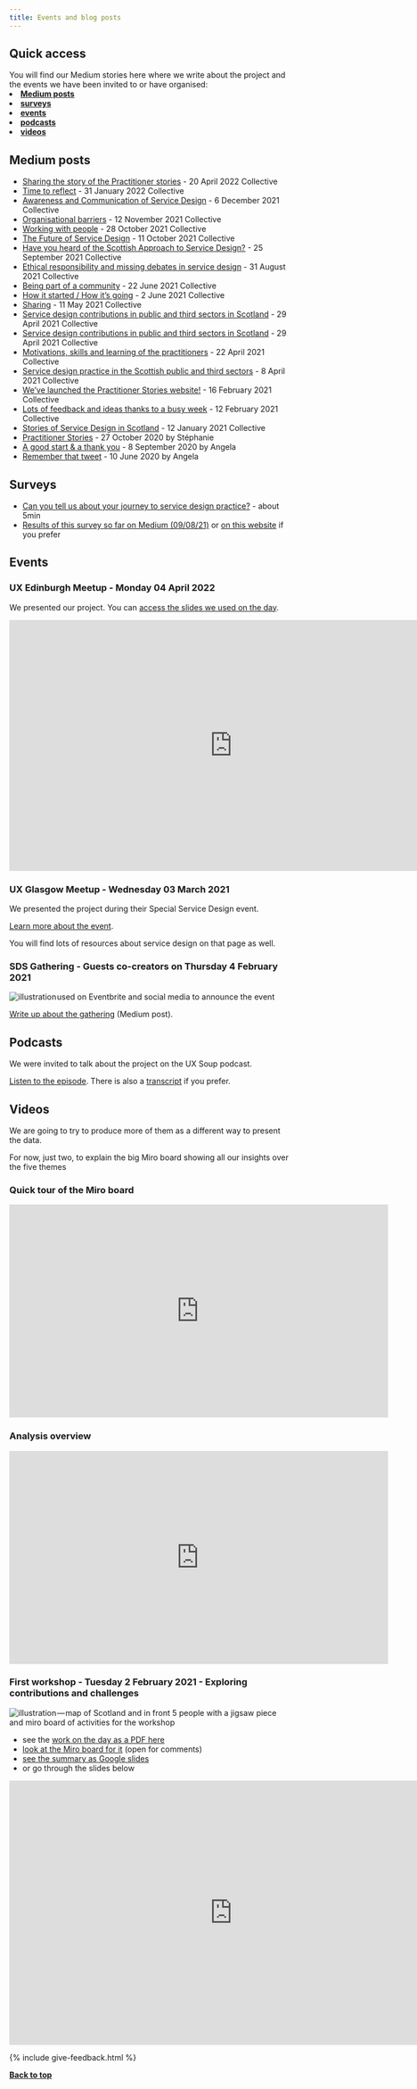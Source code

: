 ```yaml
---
title: Events and blog posts
---
```


<div class="nav-panel-alt">
<h2>Quick access</h2>
   <p style="margin-bottom: 0">You will find our Medium stories here where we write about the project and the events we have been invited to or have organised:</p>
    <li><a href="#medium"><strong>Medium posts</strong></a></li>     
    <li><a href="#survey"><strong>surveys</strong></a></li>    
    <li><a href="#events"><strong>events</strong></a></li>    
    <li><a href="#podcast"><strong>podcasts</strong></a></li>    
    <li><a href="#videos"><strong>videos</strong></a></li>          
</div>





<h2 id="medium">Medium posts</h2>
<ul>
    <li><a href="https://practitionerstories.medium.com/sharing-the-story-of-the-practitioner-stories-a7c44972714c" target="_blank">Sharing the story of the Practitioner stories</a> - 20 April 2022 Collective</li>
      <li><a href="https://practitionerstories.medium.com/time-to-reflect-49f1ef16ad66" target="_blank">Time to reflect</a> - 31 January 2022 Collective</li>
    <li><a href="https://practitionerstories.medium.com/awareness-and-communication-of-service-design-adc31911b8e1" target="_blank">Awareness and Communication of Service Design</a> - 6 December 2021 Collective</li>
    <li><a href="https://practitionerstories.medium.com/organisational-barriers-3d49573ebfc7" target="_blank">Organisational barriers</a> - 12 November 2021 Collective</li>
    <li><a href="https://practitionerstories.medium.com/working-with-people-3c6be862767" target="_blank">Working with people</a> - 28 October 2021 Collective</li>
    <li><a href="https://practitionerstories.medium.com/the-future-of-service-design-ce59a01e4538" target="_blank">The Future of Service Design</a> - 11 October 2021 Collective</li>
    <li><a href="https://practitionerstories.medium.com/have-you-heard-of-the-scottish-approach-to-service-design-b8191095f48c" target="_blank">Have you heard of the Scottish Approach to Service Design?</a> - 25 September 2021 Collective</li>
    <li><a href="https://practitionerstories.medium.com/ethical-responsibility-and-missing-debates-in-service-design-7ffb59761451" target="_blank">Ethical responsibility and missing debates in service design</a> - 31 August 2021 Collective</li>
    <li><a href="https://practitionerstories.medium.com/being-part-of-a-community-4ae6a863ec71" target="_blank">Being part of a community</a> - 22 June 2021 Collective</li>
    <li><a href="https://practitionerstories.medium.com/how-it-started-how-its-going-8732de06ffc9" target="_blank">How it started / How it’s going</a> - 2 June 2021 Collective</li>
    <li><a href="https://practitionerstories.medium.com/sharing-2b4692248702" target="_blank">Sharing</a> - 11 May 2021 Collective</li>
    <li><a href="https://practitionerstories.medium.com/service-design-contributions-in-public-and-third-sectors-in-scotland-7633ca48348e" target="_blank">Service design contributions in public and third sectors in Scotland</a> - 29 April 2021 Collective</li>
    <li><a href="https://practitionerstories.medium.com/service-design-contributions-in-public-and-third-sectors-in-scotland-7633ca48348e" target="_blank">Service design contributions in public and third sectors in Scotland</a> - 29 April 2021 Collective</li>
    <li><a href="https://practitionerstories.medium.com/motivations-skills-and-learning-of-the-practitioners-9dc5c8291da4" target="_blank">Motivations, skills and learning of the practitioners</a> - 22 April 2021 Collective</li>
    <li><a href="https://practitionerstories.medium.com/service-design-practice-in-the-scottish-public-and-third-sectors-5b2090352ab" target="_blank">Service design practice in the Scottish public and third sectors</a> - 8 April 2021 Collective</li>
    <li><a href="https://practitionerstories.medium.com/weve-launched-the-practitioner-stories-website-944e260e97ec" target="_blank">We’ve launched the Practitioner Stories website!</a>  - 16 February 2021 Collective</li>
    <li><a href="https://practitionerstories.medium.com/lots-of-feedback-and-ideas-thanks-to-a-busy-week-d18c02915b0a" target="_blank">Lots of feedback and ideas thanks to a busy week</a>  - 12 February 2021 Collective</li>
    <li><a href="https://practitionerstories.medium.com/stories-of-service-design-in-scotland-8f267710a2ba" target="_blank">Stories of Service Design in Scotland</a> - 12 January 2021 Collective</li>
    <li><a href="https://stphaniekrus.medium.com/practitioner-stories-ffa3120ffd7f" target="_blank">Practitioner Stories</a> - 27 October 2020 by Stéphanie</li>
    <li><a href="https://medium.com/@angelaforviz/a-good-start-a-thank-you-dd05376add38" target="_blank">A good start & a thank you</a> - 8 September 2020 by Angela</li>
    <li><a href="https://medium.com/@angelaforviz/remember-that-tweet-8b36dbae82bc" target="_blank">Remember that tweet</a> - 10 June 2020 by Angela</li>
</ul>

<h2 id="survey" class="top-line-alt"> Surveys</h2>
<ul>
 <li><a href="https://forms.gle/NGjX3kewrfFUX7hEA" target="_blank">Can you tell us about your journey to service design practice?</a> - about 5min</li>
 <li><a href="https://practitionerstories.medium.com/journey-to-service-design-practice-a127f263ec40" target="_blank">Results of this survey so far on Medium (09/08/21)</a> or <a href="/practitioner-stories/survey1">on this website</a> if you prefer</li>
</ul>

<h2 class="top-line-alt" id="events">Events</h2>

### UX Edinburgh Meetup - Monday 04 April 2022


<p>We presented our project. You can <a href="https://docs.google.com/presentation/d/1MPubXEfVj_NNANyCtguULHUOz42ldCSVWVFkVnxag6c/edit?usp=sharing" target="_blank">access the slides we used on the day</a>.</p>

<iframe src="https://docs.google.com/presentation/d/e/2PACX-1vSIXb_mdoy437p8ZKk7YM6-CvUZuclRnO68Jp5amYo1hK7TVyLIpYDOYutDsdiAj37KWrKkILSg_dzN/embed?start=false&loop=false&delayms=3000" frameborder="0" width="800" height="450" allowfullscreen="true" mozallowfullscreen="true" webkitallowfullscreen="true"></iframe>

<h3 class="top-line">UX Glasgow Meetup - Wednesday 03 March 2021</h3>

We presented the project during their Special Service Design event.
<p><a href="https://uxglasgow.co.uk/events/service-design-special" target="_blank">Learn more about the event</a>.</p>
<p>You will find lots of resources about service design on that page as well.</p>

<h3 class="top-line">SDS Gathering - Guests co-creators on Thursday 4 February 2021</h3>

![illustration used on Eventbrite and social media to announce the event](/practitioner-stories/images/sdsGathering.jpeg)

<p><a href="https://practitionerstories.medium.com/lots-of-feedback-and-ideas-thanks-to-a-busy-week-d18c02915b0a" target="_blank">Write up about the gathering</a> (Medium post).</p>

<h2 id="podcast" class="top-line-alt"> Podcasts</h2>

We were invited to talk about the project on the UX Soup podcast.
<p><a href="https://www.ux-soup.com/episode/service-design-practitioner-stories" target="_blank">Listen to the episode</a>. There is also a <a href="/practitioner-stories/ux-soup-transcript">transcript</a> if you prefer.</p>


<h2 class="top-line-alt" id="videos">Videos</h2>

We are going to try to produce more of them as a different way to present the data.

For now, just two, to explain the big Miro board showing all our insights over the five themes

### Quick tour of the Miro board

<iframe width="680" height="382" src="https://www.youtube.com/embed/BSbWifUtu0Y" frameborder="0" allow="accelerometer; autoplay; clipboard-write; encrypted-media; gyroscope; picture-in-picture" allowfullscreen></iframe>

### Analysis overview

<iframe width="680" height="382" src="https://www.youtube.com/embed/bKgBVvcenuY" frameborder="0" allow="accelerometer; autoplay; clipboard-write; encrypted-media; gyroscope; picture-in-picture" allowfullscreen></iframe>


<h3 class="top-line">First workshop - Tuesday 2 February 2021 - Exploring contributions and challenges</h3>

![illustration — map of Scotland and in front 5 people with a jigsaw piece and miro board of activities for the workshop](/practitioner-stories/images/workshop/workshop1-banner.jpg)

<ul>
    <li>see the <a href="https://github.com/stephanie-K/practitioner-stories/blob/main/images/workshop/Workshop1-grouping-of-work-on-the-day.pdf" target="_blank">work on the day as a PDF here</a></li>
    <li><a href="https://miro.com/app/board/o9J_lZxZWng=/?moveToWidget=3074457354020152297&amp;cot=14" target="_blank">look at the Miro board for it</a> (open for comments)</li>
    <li><a href="https://docs.google.com/presentation/d/1nRsB4Xs8C_v5SZ5gh32ORcHJs2aH-x-00x7zZB7jadw/edit?usp=sharing" target="_blank">see the summary as Google slides</a></li>
    <li>or go through the slides below</li>
</ul>

<iframe src="https://docs.google.com/presentation/d/e/2PACX-1vRV8mRQG9_0RqDD75tSMiRNy9RkMyJE3aNo-uYDsgUinl2NYfeat2YrLnJr3o0QfGjSSalLUJjoc0-M/embed?start=false&loop=false&delayms=3000" frameborder="0" width="800" height="474" allowfullscreen="true" mozallowfullscreen="true" webkitallowfullscreen="true"></iframe>


{% include give-feedback.html %}
<p><a href="#"><strong>Back to top</strong></a></p>


<!--
<p><a href="" target="_blank"></a></p>
<a href="" target="_blank"></a>
-->